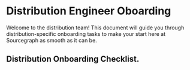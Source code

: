 # Distribution Engineer Oboarding

Welcome to the distribution team! This document will guide you through distribution-specific onboarding tasks to make your start here at Sourcegraph as smooth as it can be.


## Distribution Onboarding Checklist.

